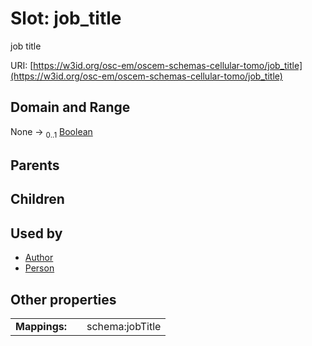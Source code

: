 
# Slot: job_title

job title

URI: [https://w3id.org/osc-em/oscem-schemas-cellular-tomo/job_title](https://w3id.org/osc-em/oscem-schemas-cellular-tomo/job_title)


## Domain and Range

None &#8594;  <sub>0..1</sub> [Boolean](types/Boolean.md)

## Parents


## Children


## Used by

 * [Author](Author.md)
 * [Person](Person.md)

## Other properties

|  |  |  |
| --- | --- | --- |
| **Mappings:** | | schema:jobTitle |